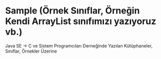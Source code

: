 # Sample (Örnek Sınıflar, Örneğin Kendi ArrayList sınıfımızı yazıyoruz vb.)
Java SE -> C ve Sistem Programcıları Derneğinde Yazılan Kütüphaneler, Sınıflar, Örnekler Üzerine
